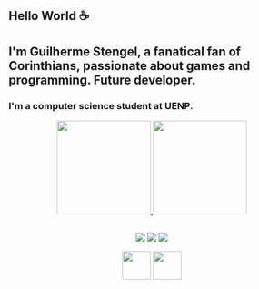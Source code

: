 ## Hello World ☕
## I'm Guilherme Stengel, a fanatical fan of Corinthians, passionate about games and programming. Future developer.
### I'm a computer science student at UENP.

<div align="center">
  <a href="https://github.com/guihsteengel">
  <img height="165em" src="https://github-readme-stats.vercel.app/api?username=guihsteengel&show_icons=true&theme=dark&include_all_commits=true&count_private=true"/>
  <img height="165em" src="https://github-readme-stats.vercel.app/api/top-langs/?username=guihsteengel&layout=compact&langs_count=7&theme=dark"/>
</div>

##

<div align="center"> 
  <a href="https://instagram.com/guiihstengel" target="_blank"><img src="https://img.shields.io/badge/-Instagram-%23E4405F?style=for-the-badge&logo=instagram&logoColor=white" target="_blank"></a>
  <a href="https://www.linkedin.com/in/guilherme-stengel-040306237/" target="_blank"><img src="https://img.shields.io/badge/-LinkedIn-%230077B5?style=for-the-badge&logo=linkedin&logoColor=white" target="_blank"></a> 
  <a href="Stengel#6380" alt="Discord">
    <img src="https://img.shields.io/badge/-Discord-6610F2?style=for-the-badge&logo=Discord&logoColor=FFFFFF&link=Stengel#6380"/>
  </a>
  </p>
  <img src="https://storage.googleapis.com/hcode.com.br/courses/65/logo_svg5fd776bc276da.svg" width="50px">
  <img src="[https://storage.googleapis.com/hcode.com.br/courses/65/logo_svg5fd776bc276da.svg](http://peteletrica.uff.br/wp-content/uploads/sites/509/2021/09/Python-logo-notext.svg_.png)" width="50px">
  </p>
</div>
